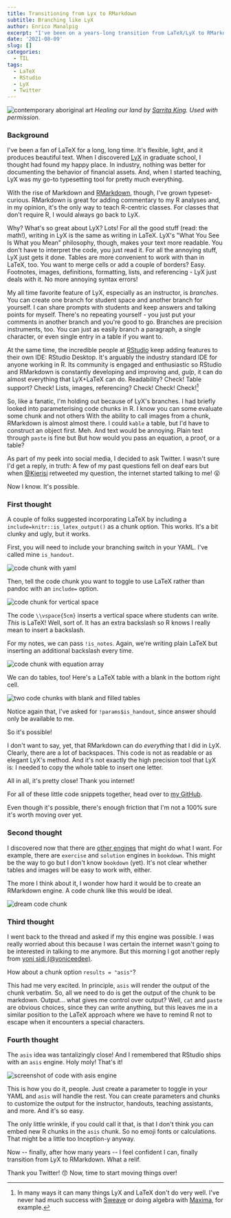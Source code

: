 ```yaml
---
title: Transitioning from Lyx to RMarkdown
subtitle: Branching like LyX
author: Enrico Manalpig
excerpt: "I've been on a years-long transition from LaTeX/LyX to RMarkdown. Over the last few days, with help from some kind folks on Twitter, I know how to branch like LyX: the asis engine"
date: '2021-08-09'
slug: []
categories:
  - TIL
tags:
  - LaTeX
  - RStudio
  - LyX
  - Twitter
---
```


![contemporary aboriginal art](featured.jpg) *Healing our land by [Sarrita King](https://artisticsolutionsgroup.com.au/). Used with permission.*

### Background

I've been a fan of LaTeX for a long, long time. It's flexible, light, and it produces beautiful text. When I discovered [LyX](https://lyx.org) in graduate school, I thought had found my happy place. In industry, nothing was better for documenting the behavior of financial assets. And, when I started teaching, LyX was my go-to typesetting tool for pretty much everything.

With the rise of Markdown and [RMarkdown](https://rmarkdown.rstudio.com/), though, I've grown typeset-curious. RMarkdown is great for adding commentary to my R analyses and, in my opinion, it's the only way to teach R-centric classes. For classes that don't require R, I would always go back to LyX.

Why? What's so great about LyX? Lots! For all the good stuff (read: the math!), writing in LyX is the same as writing in LaTeX. LyX's "What You See Is What you Mean" philosophy, though, makes your text more readable. You don't have to interpret the code, you just read it. For all the annoying stuff, LyX just gets it done. Tables are more convenient to work with than in LaTeX, too. You want to merge cells or add a couple of borders? Easy. Footnotes, images, definitions, formatting, lists, and referencing - LyX just deals with it. No more annoying syntax errors!

My all time favorite feature of LyX, especially as an instructor, is *branches*. You can create one branch for student space and another branch for yourself. I can share prompts with students and keep answers and talking points for myself. There's no repeating yourself - you just put your comments in another branch and you're good to go. Branches are precision instruments, too. You can just as easily branch a paragraph, a single character, or even single entry in a table if you want to.

At the same time, the incredible people at [RStudio](https://www.rstudio.com/) keep adding features to their own IDE: RStudio Desktop. It's arguably the industry standard IDE for anyone working in R. Its community is engaged and enthusiastic so RStudio and RMarkdown is constantly developing and improving and, *gulp*, it can do almost everything that LyX+LaTeX can do. Readability? Check! Table support? Check! Lists, images, referencing? Check! Check! Check![^1]

[^1]: In many ways it can many things LyX and LaTeX don't do very well. I've never had much success with [Sweave](https://wiki.lyx.org/Glossary/Sweave) or doing algebra with [Maxima](https://maxima.sourceforge.io/), for example.

So, like a fanatic, I'm holding out because of LyX's branches. I had briefly looked into parameterising code chunks in R. I know you can some evaluate some chunk and not others With the ability to call images from a chunk, RMarkdown is almost almost there. I could `kable` a table, but I'd have to construct an object first. Meh. And text would be annoying. Plain text through `paste` is fine but But how would you pass an equation, a proof, or a table?

As part of my peek into social media, I decided to ask Twitter. I wasn't sure I'd get a reply, in truth: A few of my past questions fell on deaf ears but when [\@Kierisi](https://twitter.com/kierisi) retweeted my question, the internet started talking to me! 😮

Now I know. It's possible.

### First thought

A couple of folks suggested incorporating LaTeX by including a `include=knitr::is_latex_output()` as a chunk option.  This works.  It's a bit clunky and ugly, but it works.

First, you will need to include your branching switch in your YAML. I've called mine `is_handout`.

![code chunk with yaml](./images/YAML.png)

Then, tell the code chunk you want to toggle to use LaTeX rather than pandoc with an `include=` option.

![code chunk for vertical space](./images/vspace_chunk.png)


The code `\\vspace{5cm}` inserts a vertical space where students can write. *This* is LaTeX! Well, sort of. It has an extra backslash so R knows I really mean to insert a backslash.

For my notes, we can pass `!is_notes`. Again, we're writing plain LaTeX but inserting an additional backslash every time.

![code chunk with equation array](./images/eqnarray_chunk.png)

We can do tables, too! Here's a LaTeX table with a blank in the bottom right cell.

![two code chunks with blank and filled tables](./images/tbl_chunk.png)

Notice again that, I've asked for `!params$is_handout`, since answer should only be available to me.

So it's possible!

I don't want to say, yet, that RMarkdown can do *everything* that I did in LyX. Clearly, there are a lot of backspaces. This code is not as readable or as elegant LyX's method. And it's not exactly the high precision tool that LyX is: I needed to copy the whole table to insert one letter. 

All in all, it's pretty close! Thank you internet!

For all of these little code snippets together, head over to [my GitHub](https://github.com/enricomanlapig/useful_snippets/tree/master/branching_with_latex).

Even though it's possible, there's enough friction that I'm not a 100% sure it's worth moving over yet. 

### Second thought

I discovered now that there are [other engines](https://bookdown.org/yihui/rmarkdown/language-engines.html) that might do what I want. For example, there are `exercise` and `solution` engines in `bookdown`. This might be the way to go but I don't know `bookdown` (yet). It's not clear whether tables and images will be easy to work with, either.

The more I think about it, I wonder how hard it would be to create an RMarkdown engine. A code chunk like this would be ideal.

![dream code chunk](./images/dream_chunk.png)
    
### Third thought

I went back to the thread and asked if my this engine was possible.  I was really worried about this because I was certain the internet wasn't going to be interested in talking to me anymore.  But this morning I got another reply from [yoni sidi (\@yoniceedee)](https://twitter.com/yoniceedee).

How about a chunk option `results = "asis"`?

This had me very excited.  In principle, `asis` will render the output of the chunk verbatim.  So, all we need to do is get the output of the chunk to be markdown.  Output... what gives me control over output? Well, `cat` and `paste` are obvious choices, since they can write anything, but this leaves me in a similar position to the LaTeX approach where we have to remind R not to escape when it encounters a special characters.  



### Fourth thought

The `asis` idea was tantalizingly close! And I remembered that RStudio ships with an `asis` engine.  Holy moly! That's it!

![screenshot of code with asis engine](./images/asis_code_chunk.png)

This is how you do it, people.  Just create a parameter to toggle in your YAML and `asis` will handle the rest. You can create parameters and chunks to customize the output for the instructor, handouts, teaching assistants, and more. And it's so easy.

The only little wrinkle, if you could call it that, is that I don't think you can embed new R chunks in the `asis` chunk. So no emoji fonts or calculations.  That might be a little too Inception-y anyway.  

Now -- finally, after how many years -- I feel confident I can, finally transition from LyX to RMarkdown. What a relif.

Thank you Twitter! 😙 Now, time to start moving things over!
